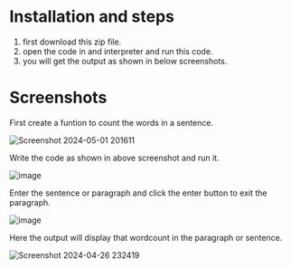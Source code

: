 # Installation and steps
 1. first download this zip file.
 2. open the code in and interpreter and run this code.
 3. you will get the output as shown in below screenshots.
 
# Screenshots

 First create a funtion to count the words in a sentence.
 
![Screenshot 2024-05-01 201611](https://github.com/vamshisai010/wordcount/assets/137802468/2b2a79b4-4161-4340-8098-a6dce48b305c)

 Write the code as shown in above screenshot and run it.
 
![image](https://github.com/vamshisai010/wordcount/assets/137802468/68ce4e60-bec5-427e-a458-76c61bdf61d5)

 Enter the sentence or paragraph and click the enter button to exit the paragraph.
 
![image](https://github.com/vamshisai010/wordcount/assets/137802468/7dbb3e11-c369-4ffa-9870-04ddd1ea37f3)

 Here the output will display that wordcount in the paragraph or sentence.
 
![Screenshot 2024-04-26 232419](https://github.com/vamshisai010/quizgame/assets/137802468/e743d1a5-238d-40c4-8af5-1e43444e1b74)
